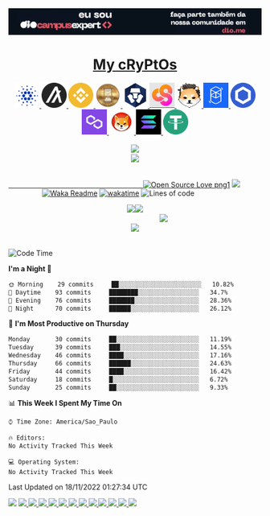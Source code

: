 <div align="center">
 <a href="https://dio.me/sign-up?ref=64FGMY2B6E">
  <img src="assets/dioCampusExpert-mini-banner.png" loading="lazy" alt="img DIO Campus Expert">
 </a>
</div>
<!--
<div align="center">
 <img src="assets/hello_worldBackWhite.png" alt="img hello world">
</div>
&nbsp;&nbsp;&nbsp;&nbsp;&nbsp;&nbsp;&nbsp;&nbsp;&nbsp;&nbsp;&nbsp;&nbsp;&nbsp;&nbsp;&nbsp;&nbsp;&nbsp;&nbsp;&nbsp;&nbsp;&nbsp;&nbsp;&nbsp;&nbsp;&nbsp;&nbsp;&nbsp;&nbsp;&nbsp;&nbsp;&nbsp;&nbsp;&nbsp;&nbsp;&nbsp;[![Spotify](https://novatorem-marcosbarker.vercel.app/api/spotify)](https://open.spotify.com/user/marcos_barker)
-->
<div align="center">
  <p>
    <a href="https://coinmarketcap.com/">
      <h1>My cRyPtOs</h1>
    </a>
  </p>
    <a href="https://cardano.org/">
      <img height="50" src="assets/crypto/ADA.png" loading="lazy"/>
    </a>
    <a href="https://www.algorand.com/">
      <img height="50" src="assets/crypto/ALGO.png" loading="lazy"/>
    </a>
    <a href="https://www.binance.com/pt-BR">
      <img height="50" src="assets/crypto/BNB.png" loading="lazy"/>
    </a>
    <a href="https://chronosecosystem.com/">
      <img height="50" src="assets/crypto/CHRONOSOL.png" loading="lazy"/>
    </a>
    <a href="https://crypto.com/">
      <img height="50" src="assets/crypto/CRO.png" loading="lazy"/> 
    </a>
 <!--
    <a href="https://www.cryptoships.club/">
      <img height="50" src="assets/crypto/CSHIP.png"/>
    </a>
-->
    <a href="https://coinshopp.io/pt/coinshopp-cshop/">
      <img height="50" src="assets/crypto/CSHOP.png" loading="lazy"/>
    </a>
    <a href="https://dogelonmars.com/">
      <img height="50" src="assets/crypto/ELON.png" loading="lazy"/>
    </a>
    <a href="https://fantom.foundation/">
      <img height="50" src="assets/crypto/FTM.png" loading="lazy"/>
    </a>
    <a href="https://chain.link/">
      <img height="50" src="assets/crypto/LINK.png" loading="lazy"/>
    </a>
    <a href="https://polygon.technology/">
      <img height="50" src="assets/crypto/MATIC.png" loading="lazy"/>
    </a>
    <a href="https://shibatoken.com/">
      <img height="50" src="assets/crypto/SHIB.png" loading="lazy"/>
    </a>
    <a href="https://solana.com/">
      <img height="50" src="assets/crypto/SOL.png" loading="lazy"/>
    </a>
    <a href="https://tether.to/en/">
      <img height="50" src="assets/crypto/USDT.png" loading="lazy"/>
    </a>
</div>
<br>
<div align="center">
  <a href="https://open.spotify.com/user/marcos_barker">
  <img src="https://novatorem-marcosbarker.vercel.app/api/spotify" loading="lazy"/><br>
  <img src="https://spotify-recently-played-readme.vercel.app/api?user=marcos_barker&count=3<={count}<=10" loading="lazy"/>
</div>
 
<!--[<img alt="GIF" height="130px" src="https://media.giphy.com/media/6iG7AvqmLXgTvay1dq/giphy.gif">](https://open.spotify.com/user/marcos_barker)<br>-->
<!--&nbsp;&nbsp;&nbsp;&nbsp;&nbsp;&nbsp;&nbsp;&nbsp;&nbsp;&nbsp;&nbsp;&nbsp;&nbsp;&nbsp;&nbsp;&nbsp;&nbsp;&nbsp;&nbsp;-->

 <br>

&nbsp;&nbsp;&nbsp;&nbsp;&nbsp;&nbsp;&nbsp;&nbsp;&nbsp;&nbsp;&nbsp;&nbsp;&nbsp;&nbsp;&nbsp;&nbsp;&nbsp;&nbsp;&nbsp;&nbsp;&nbsp;&nbsp;&nbsp;&nbsp;&nbsp;&nbsp;&nbsp;&nbsp;&nbsp;&nbsp;&nbsp;&nbsp;&nbsp;&nbsp;&nbsp;&nbsp;&nbsp;&nbsp;&nbsp;&nbsp;&nbsp;&nbsp;&nbsp;&nbsp;&nbsp;&nbsp;&nbsp;&nbsp;&nbsp;&nbsp;&nbsp;&nbsp;&nbsp;&nbsp;&nbsp;&nbsp;&nbsp;&nbsp;&nbsp;&nbsp;&nbsp;&nbsp;&nbsp;&nbsp;&nbsp;&nbsp;&nbsp;&nbsp;[![Open Source Love png1](https://badges.frapsoft.com/os/v1/open-source.png?v=103)](https://github.com/ellerbrock/open-source-badges/)    ![](https://komarev.com/ghpvc/?username=marcosbarker)<br>
&nbsp;&nbsp;&nbsp;&nbsp;&nbsp;&nbsp;&nbsp;&nbsp;&nbsp;&nbsp;&nbsp;&nbsp;&nbsp;&nbsp;&nbsp;&nbsp;&nbsp;[![Waka Readme](https://github.com/marcosbarker/marcosbarker/actions/workflows/waka-readme.yml/badge.svg?branch=master)](https://github.com/marcosbarker/marcosbarker/actions/workflows/waka-readme.yml) [![wakatime](https://wakatime.com/badge/user/bf89f39c-412c-49f3-aff6-6f6512e18f18.svg)](https://wakatime.com/@bf89f39c-412c-49f3-aff6-6f6512e18f18) ![Lines of code](https://img.shields.io/badge/From%20Hello%20World%20I%27ve%20Written-67234%20lines%20of%20code-blue) 
<div align="center">
  <a href="https://linktr.ee/marcos_barker">
  <img height="125px" src="https://github-readme-stats.vercel.app/api?username=marcosbarker&hide=stars&hide_title=true&hide_border=true&show_icons=true&include_all_commits=true&count_private=true&line_height=21&text_color=000&icon_color=3AFC55&bg_color=0,c64dff,4dfcff,52fa5a&theme=graywhite" /><img height="125px" src="https://github-readme-stats.vercel.app/api/top-langs/?username=marcosbarker&hide_title=true&hide_border=true&hide=PLpgSQL,jupyter%20notebook&layout=compact&langs_count=7&exclude_repo=comp426,Redventures-Movie-Quotes&text_color=000&icon_color=fff&bg_color=0,52fa5a,ffc64d&theme=graywhite" />
  </a></br>
</div>

<!--servidores-stats-->
<!--https://readme-stats-marcosbarker.vercel.app/-->
<!--https://github-readme-stats.vercel.app/-->

<div align="center">
  &nbsp;&nbsp;&nbsp;&nbsp;&nbsp;&nbsp;&nbsp;&nbsp;&nbsp;&nbsp;&nbsp;&nbsp;&nbsp;&nbsp;&nbsp;&nbsp;&nbsp;&nbsp;&nbsp;&nbsp;&nbsp;&nbsp;&nbsp;&nbsp;&nbsp;&nbsp;&nbsp;&nbsp;&nbsp;<img src="https://github-profile-trophy.vercel.app/?username=marcosbarker&theme=dracula&no-bg=false&no-frame=false&title=Commit&title=Issues&title=MultipleLang&title=PullRequest&title=Repositories" loading="lazy">
</div>

<div align="center">
  <img width="550" src="https://github-readme-streak-stats.herokuapp.com?user=marcosbarker&theme=vue&hide_border=true&stroke=000000&ring=FF914C&fire=C254FF&currStreakNum=000000&sideNums=282A36&currStreakLabel=000000&sideLabels=000000&dates=282A36" loading="lazy">
</div>
<br>

<!--
![Code Time](http://img.shields.io/badge/Code%20Time-0%20secs-blue)
![Code Time](http://img.shields.io/badge/Code%20Time-0%20secs-blue)
-->
<!--START_SECTION:waka-->
![Code Time](http://img.shields.io/badge/Code%20Time-941%20hrs%2024%20mins-blue)

**I'm a Night 🦉** 

```text
🌞 Morning    29 commits     ██░░░░░░░░░░░░░░░░░░░░░░░   10.82% 
🌆 Daytime    93 commits     ████████░░░░░░░░░░░░░░░░░   34.7% 
🌃 Evening    76 commits     ███████░░░░░░░░░░░░░░░░░░   28.36% 
🌙 Night      70 commits     ██████░░░░░░░░░░░░░░░░░░░   26.12%

```
📅 **I'm Most Productive on Thursday** 

```text
Monday       30 commits     ██░░░░░░░░░░░░░░░░░░░░░░░   11.19% 
Tuesday      39 commits     ███░░░░░░░░░░░░░░░░░░░░░░   14.55% 
Wednesday    46 commits     ████░░░░░░░░░░░░░░░░░░░░░   17.16% 
Thursday     66 commits     ██████░░░░░░░░░░░░░░░░░░░   24.63% 
Friday       44 commits     ████░░░░░░░░░░░░░░░░░░░░░   16.42% 
Saturday     18 commits     █░░░░░░░░░░░░░░░░░░░░░░░░   6.72% 
Sunday       25 commits     ██░░░░░░░░░░░░░░░░░░░░░░░   9.33%

```


📊 **This Week I Spent My Time On** 

```text
⌚︎ Time Zone: America/Sao_Paulo

🔥 Editors: 
No Activity Tracked This Week

💻 Operating System: 
No Activity Tracked This Week

```


 Last Updated on 18/11/2022 01:27:34 UTC
<!--END_SECTION:waka-->
<!--INICIO GRAFICO-->
<a>
  <img width="800px" src="https://activity-graph.herokuapp.com/graph?username=marcosbarker&bg_color=ffffff&color=000000&line=3AFC55&point=c64dff&area=true&hide_border=true" loading="lazy"/>
</a>
<!--FIM GRAFICO-->
<!--INICIO PINS STIYLE-->
<a href="https://github.com/OsZeressemos/zeroCommerce">
  <img height="140px" src="https://github-readme-stats.vercel.app/api/pin/?username=marcosbarker&repo=zeroCommerce&bg_color=0,3B93E6,4dfcff,3AFC55&theme=graywhite" loading="lazy"/>
</a>  
<a href="https://github.com/marcosbarker/serratec.residencia">  
  <img height="140px" src="https://github-readme-stats.vercel.app/api/pin/?username=marcosbarker&repo=serratec.residencia&bg_color=0,3AFC55,52fa5a,52fa5a,ffc64d&theme=graywhite" loading="lazy"/>
</a>
<a href="https://github.com/marcosbarker/alura.imersaoDev">
  <img height="140px" src="https://github-readme-stats.vercel.app/api/pin/?username=marcosbarker&repo=alura.imersaoDev&bg_color=0,3B93E6,4dfcff,3AFC55&theme=graywhite" loading="lazy"/>
</a>  
<a href="https://github.com/marcosbarker/alura.imersaoReact-Alurakut">  
  <img height="140px" src="https://github-readme-stats.vercel.app/api/pin/?username=marcosbarker&repo=alura.imersaoReact-Alurakut&bg_color=0,3AFC55,52fa5a,ffc64d&theme=graywhite" loading="lazy"/>
</a>
<a href="https://github.com/marcosbarker/SUS-agendamento">
  <img href="140px" src="https://github-readme-stats.vercel.app/api/pin/?username=marcosbarker&repo=SUS-agendamento&bg_color=0,3B93E6,4dfcff,4dfcff,4dfcff,3AFC55&theme=graywhite" loading="lazy"/>
</a>
<a href="https://github.com/marcosbarker/DecolaTech-Avanade">  
  <img href="140px" src="https://github-readme-stats.vercel.app/api/pin/?username=marcosbarker&repo=DecolaTech-Avanade&bg_color=0,52fa5a,ffc64d&theme=graywhite" loading="lazy"/>
</a>
<a href="https://github.com/marcosbarker/instagram-clone-homepage">  
  <img href="140px" src="https://github-readme-stats.vercel.app/api/pin/?username=marcosbarker&repo=instagram-clone-homepage&bg_color=3B93E6,3B93E6,4dfcff,52fa5a&theme=graywhite" loading="lazy"/>
</a>
<a href="https://github.com/marcosbarker/netflix-simple-copy">  
  <img href="140px" src="https://github-readme-stats.vercel.app/api/pin/?username=marcosbarker&repo=netflix-simple-copy&bg_color=0,52fa5a,ffc64d,ffc64d&theme=graywhite" loading="lazy"/>
</a>
<a href="https://github.com/marcosbarker/javaPOO">
  <img href="140px" src="https://github-readme-stats.vercel.app/api/pin/?username=marcosbarker&repo=javaPOO&bg_color=0,3B93E6,4dfcff,4dfcff,4dfcff,3AFC55&theme=graywhite" loading="lazy"/>
</a>
<a href="https://github.com/marcosbarker/NLW4-rocketpay">  
  <img href="140px" src="https://github-readme-stats.vercel.app/api/pin/?username=marcosbarker&repo=NLW4-rocketpay&bg_color=0,52fa5a,ffc64d&theme=graywhite" loading="lazy"/>
</a>
<a href="https://github.com/marcosbarker/Csharp-CFBcursos">
  <img height="140px" src="https://github-readme-stats.vercel.app/api/pin/?username=marcosbarker&repo=Csharp-CFBcursos&bg_color=0,3B93E6,4dfcff,3AFC55&theme=graywhite" loading="lazy"/>
</a>  
<a href="https://github.com/marcosbarker/zeromonMarketPlace">  
  <img height="140px"  src="https://github-readme-stats.vercel.app/api/pin/?username=marcosbarker&repo=zeromonMarketPlace&bg_color=0,3AFC55,52fa5a,ffc64d&theme=graywhite" loading="lazy"/>
</a>
<!--FIM PINS STIYLE-->
<!--
#c64dff
#3AFC55
#52fa5a
#ffc64d
#3B93E6
#4dfcff
#ffffff
#9e4c98
#00e658
#df82f2
#000000
-->
<!--INICIO AREA TESTE
* # EM TESTE 🧪🧪🧪🧪
Spotify Recently Played README Generator<br>
Markdown code snippet:
![Alt text](https://spotify-recently-played-readme.vercel.app/api?user=marcos_barker)
For custom count (1 ≤ {count} ≤ 10):
![Alt text](https://spotify-recently-played-readme.vercel.app/api?user=marcos_barker&count=3<={count}<=10)
For custom width (300 ≤ {width} ≤ 1000):
![Alt text](https://spotify-recently-played-readme.vercel.app/api?user=marcos_barker&width=450<={width}<=1000)
FIM AREA TESTE-->
